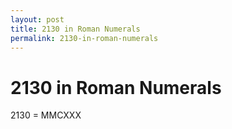 ```yaml
---
layout: post
title: 2130 in Roman Numerals
permalink: 2130-in-roman-numerals
---
```


# 2130 in Roman Numerals

2130 = MMCXXX
